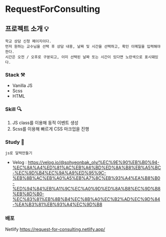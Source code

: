 # RequestForConsulting

## 프로젝트 소개 💡

```
학교 상담 신청 페이지이다.
먼저 원하는 교수님을 선택 후 상담 내용, 날짜 및 시간을 선택하고, 확인 이메일을 입력해야한다.
시간은 오전 / 오후로 구분되고, 이미 선택된 날짜 또는 시간이 있다면 노란색으로 표시돼있다.
```

### Stack ⚒
+ Vanilla JS
+ Scss
+ HTML


### Skill 🔍
1. JS class를 이용해 동적 이벤트 생성
2. Scss를 이용해 빠르게 CSS 마크업을 진행


### Study 📌
`js로 달력만들기`
- Velog : <https://velog.io/@sohyeonbak_oly/%EC%9E%90%EB%B0%94-%EC%8A%A4%ED%81%AC%EB%A6%BD%ED%8A%B8%EB%A5%BC-%EC%9D%B4%EC%9A%A9%ED%95%9C-%EB%8B%AC%EB%A0%A5%EB%A7%8C%EB%93%A4%EA%B8%B0-%ED%94%84%EB%A1%9C%EC%A0%9D%ED%8A%B8%EC%9D%B8%EB%8D%B0-%EC%83%81%EB%8B%B4%EC%8B%A0%EC%B2%AD%EC%9D%84-%EA%B3%81%EB%93%A4%EC%9D%B8>

### 배포
Netlify
<https://request-for-consulting.netlify.app/>

